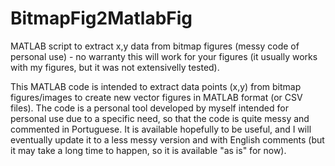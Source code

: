 # BitmapFig2MatlabFig
MATLAB script to extract x,y data from bitmap figures (messy code of personal use) - no warranty this will work for your figures (it usually works with my figures, but it was not extensivelly tested).

This MATLAB code is intended to extract data points (x,y) from bitmap figures/images to create new vector figures in MATLAB format (or CSV files). The code is a personal tool developed by myself intended for personal use due to a specific need, so that the code is quite messy and commented in Portuguese. It is available hopefully to be useful, and I will eventually update it to a less messy version and with English comments (but it may take a long time to happen, so it is available "as is" for now).
